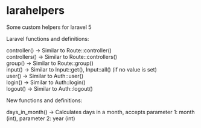 # larahelpers
Some custom helpers for laravel 5

Laravel functions and definitions:

controller()      ->  Similar to Route::controller()<br>
controllers()     ->  Similar to Route::controllers()<br>
group()           ->  Similar to Route::group()<br>
input()           ->  Similar to Input::get(), Input::all() (if no value is set)<br>
user()            ->  Similar to Auth::user()<br>
login()           ->  Similar to Auth::login()<br>
logout()          ->  Similar to Auth::logout()<br>


New functions and definitions:

days_in_month() -> Calculates days in a month, accepts parameter 1: month (int), parameter 2: year (int)
